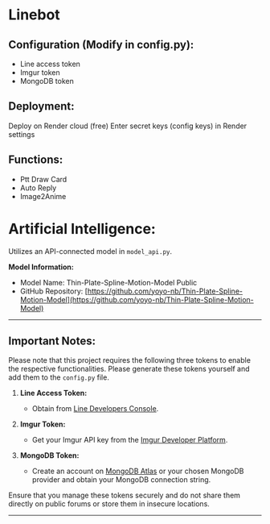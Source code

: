﻿# Linebot

## Configuration (Modify in config.py):
- Line access token
- Imgur token
- MongoDB token

## Deployment:
Deploy on Render cloud (free)
Enter secret keys (config keys) in Render settings

## Functions:
- Ptt Draw Card
- Auto Reply
- Image2Anime

# Artificial Intelligence:
Utilizes an API-connected model in `model_api.py`.

**Model Information:**
- Model Name: Thin-Plate-Spline-Motion-Model Public
- GitHub Repository: [https://github.com/yoyo-nb/Thin-Plate-Spline-Motion-Model](https://github.com/yoyo-nb/Thin-Plate-Spline-Motion-Model)

---

## Important Notes:

Please note that this project requires the following three tokens to enable the respective functionalities. Please generate these tokens yourself and add them to the `config.py` file.

1. **Line Access Token:**
   - Obtain from [Line Developers Console](https://developers.line.biz/en/).

2. **Imgur Token:**
   - Get your Imgur API key from the [Imgur Developer Platform](https://api.imgur.com/oauth2/addclient).

3. **MongoDB Token:**
   - Create an account on [MongoDB Atlas](https://www.mongodb.com/cloud/atlas) or your chosen MongoDB provider and obtain your MongoDB connection string.

Ensure that you manage these tokens securely and do not share them directly on public forums or store them in insecure locations.

---
